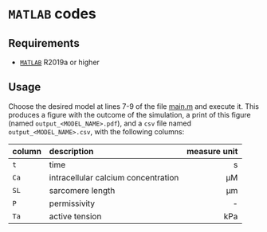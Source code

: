 # `MATLAB` codes #

## Requirements

- [`MATLAB`](https://www.mathworks.com/products/matlab.html) R2019a or higher

## Usage

Choose the desired model at lines 7-9 of the file [main.m](main.m) and execute it.
This produces a figure with the outcome of the simulation, a print of this figure (named `output_<MODEL_NAME>.pdf`), and a `csv` file named `output_<MODEL_NAME>.csv`, with the following columns:

| column | description                         | measure unit |
|:-------|:------------------------------------|-------------:|
| `t`    | time                                | s            |
| `Ca`   | intracellular calcium concentration | μM           |
| `SL`   | sarcomere length                    | μm           |
| `P`    | permissivity                        | -            |
| `Ta`   | active tension                      | kPa          |